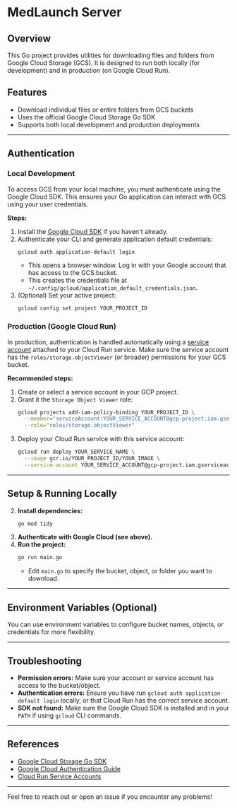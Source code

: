# MedLaunch Server

## Overview

This Go project provides utilities for downloading files and folders from Google Cloud Storage (GCS). It is designed to run both locally (for development) and in production (on Google Cloud Run).

## Features

- Download individual files or entire folders from GCS buckets
- Uses the official Google Cloud Storage Go SDK
- Supports both local development and production deployments

---

## Authentication

### Local Development

To access GCS from your local machine, you must authenticate using the Google Cloud SDK. This ensures your Go application can interact with GCS using your user credentials.

**Steps:**

1. Install the [Google Cloud SDK](https://cloud.google.com/sdk/docs/install) if you haven't already.
2. Authenticate your CLI and generate application default credentials:
   ```sh
   gcloud auth application-default login
   ```
   - This opens a browser window. Log in with your Google account that has access to the GCS bucket.
   - This creates the credentials file at `~/.config/gcloud/application_default_credentials.json`.
3. (Optional) Set your active project:
   ```sh
   gcloud config set project YOUR_PROJECT_ID
   ```

### Production (Google Cloud Run)

In production, authentication is handled automatically using a [service account](https://cloud.google.com/iam/docs/service-accounts) attached to your Cloud Run service. Make sure the service account has the `roles/storage.objectViewer` (or broader) permissions for your GCS bucket.

**Recommended steps:**

1. Create or select a service account in your GCP project.
2. Grant it the `Storage Object Viewer` role:
   ```sh
   gcloud projects add-iam-policy-binding YOUR_PROJECT_ID \
     --member="serviceAccount:YOUR_SERVICE_ACCOUNT@gcp-project.iam.gserviceaccount.com" \
     --role="roles/storage.objectViewer"
   ```
3. Deploy your Cloud Run service with this service account:
   ```sh
   gcloud run deploy YOUR_SERVICE_NAME \
     --image gcr.io/YOUR_PROJECT_ID/YOUR_IMAGE \
     --service-account YOUR_SERVICE_ACCOUNT@gcp-project.iam.gserviceaccount.com
   ```

---

## Setup & Running Locally

2. **Install dependencies:**
   ```sh
   go mod tidy
   ```
3. **Authenticate with Google Cloud (see above).**
4. **Run the project:**
   ```sh
   go run main.go
   ```
   - Edit `main.go` to specify the bucket, object, or folder you want to download.

---

## Environment Variables (Optional)

You can use environment variables to configure bucket names, objects, or credentials for more flexibility.

---

## Troubleshooting

- **Permission errors:** Make sure your account or service account has access to the bucket/object.
- **Authentication errors:** Ensure you have run `gcloud auth application-default login` locally, or that Cloud Run has the correct service account.
- **SDK not found:** Make sure the Google Cloud SDK is installed and in your `PATH` if using `gcloud` CLI commands.

---

## References

- [Google Cloud Storage Go SDK](https://pkg.go.dev/cloud.google.com/go/storage)
- [Google Cloud Authentication Guide](https://cloud.google.com/docs/authentication/getting-started)
- [Cloud Run Service Accounts](https://cloud.google.com/run/docs/securing/service-identity)

---

Feel free to reach out or open an issue if you encounter any problems!
